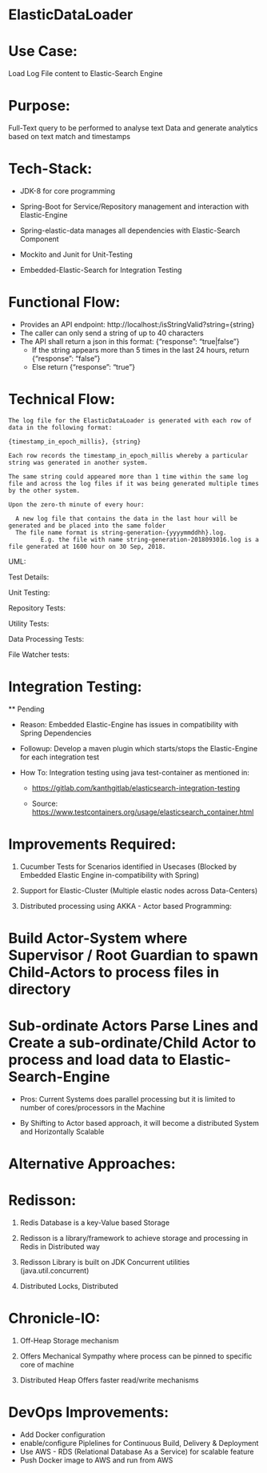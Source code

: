 # ElasticDataLoader

# Use Case:

Load Log File content to Elastic-Search Engine

# Purpose:

Full-Text query to be performed to analyse text Data and generate analytics based on text match and timestamps

# Tech-Stack:

- JDK-8 for core programming

- Spring-Boot for Service/Repository management and interaction with Elastic-Engine

- Spring-elastic-data manages all dependencies with Elastic-Search Component

- Mockito and Junit for Unit-Testing

- Embedded-Elastic-Search for Integration Testing

# Functional Flow:

- Provides an API endpoint: http://localhost:<port>/isStringValid?string={string}
- The caller can only send a string of up to 40 characters
- The API shall return a json in this format: ​{“response”: “true|false”}
    - If the string appears more than 5 times in the last 24 hours, return​ {“response”: “false”}
    - Else return ​{“response”: “true”}


# Technical Flow:

```
The log file for the ElasticDataLoader​​ is generated with each row of data in the following format:

{timestamp_in_epoch_millis}, {string}

Each row records the ​timestamp_in_epoch_millis​ whereby a particular ​string​ was generated in another system.

The ​same string could appeared more than 1 time​​ within the same log file and across the log files if it was being generated multiple times by the other system.

Upon the zero-th minute of every hour:

  A new log file that contains the data i​n the last hour​​ will be generated and be placed into the same folder
  The file name format is string-generation-{yyyymmddhh}.log​.
         E.g. the file with name ​string-generation-2018093016.log is a file generated at 1600 hour on 30 Sep, 2018.
```


UML:






Test Details:

Unit Testing:

Repository Tests:


Utility Tests:


Data Processing Tests:




File Watcher tests:




# Integration Testing:

** Pending

- Reason: Embedded Elastic-Engine has issues in compatibility with Spring Dependencies

- Followup: Develop a maven plugin which starts/stops the Elastic-Engine for each integration test

- How To: Integration testing using java test-container as mentioned in:

   - https://gitlab.com/kanthgitlab/elasticsearch-integration-testing

   - Source: https://www.testcontainers.org/usage/elasticsearch_container.html



# Improvements Required:


1. Cucumber Tests for Scenarios identified in Usecases (Blocked by Embedded Elastic Engine in-compatibility with Spring)

2. Support for Elastic-Cluster (Multiple elastic nodes across Data-Centers)

3. Distributed processing using AKKA - Actor based Programming:

  # Build Actor-System where Supervisor / Root Guardian to spawn Child-Actors to process files in directory
  # Sub-ordinate Actors Parse Lines and Create a sub-ordinate/Child Actor to process and load data to Elastic-Search-Engine

  -  Pros: Current Systems does parallel processing but it is limited to number of cores/processors in the Machine

  -  By Shifting to Actor based approach, it will become a distributed System and Horizontally Scalable


# Alternative Approaches:

# Redisson:


1. Redis Database is a key-Value based Storage

2. Redisson is a library/framework to achieve storage and processing in Redis in Distributed way

3. Redisson Library is built on JDK Concurrent utilities (java.util.concurrent)

4. Distributed Locks, Distributed


# Chronicle-IO:


1. Off-Heap Storage mechanism

2. Offers Mechanical Sympathy where process can be pinned to specific core of machine

3. Distributed Heap Offers faster read/write mechanisms


# DevOps Improvements:


 - Add Docker configuration
 - enable/configure Piplelines for Continuous Build, Delivery & Deployment
 - Use AWS - RDS (Relational Database As a Service) for scalable feature
 - Push Docker image to AWS and run from AWS

